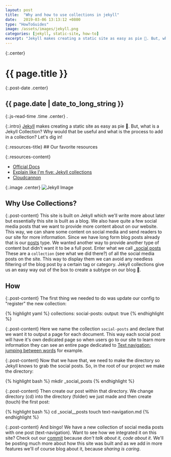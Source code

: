 ```yaml
---
layout: post
title:  "Why and how to use collections in jekyll"
date:   2019-03-06 13:13:12 +0800
type: "HowToGuides"
image: /assets/images/jekyll.png
categories: [jekyll, static-site, how-to]
excerpt: "Jekyll makes creating a static site as easy as pie 🥧. But, what is a Jekyll Collection? Why would that be useful and what is the process to add in a collection? Let's dig in!"
---
```


{:.center}
# {{ page.title }}

{:.post-date .center}
## {{ page.date | date_to_long_string }}

{:.js-read-time .time .center}
.

{:.intro}
<a href="https://jekyllrb.com/" target="_blank">Jekyll</a> makes creating a static site as easy as pie 🥧. But, what is a Jekyll
Collection? Why would that be useful and what is the process to add in a collection?
Let's dig in!

<div class="resources-container" markdown="1">
{:.resources-title}
## Our favorite resources

{:.resources-content}
* [Official Docs](https://jekyllrb.com/docs/collections/)
* [Explain like I'm five: Jekyll collections](https://ben.balter.com/2015/02/20/jekyll-collections/)
* [Cloudcannon](https://learn.cloudcannon.com/jekyll/introduction-to-jekyll-collections/)
</div>

{:.image .center}
![Jekyll Image]({{page.image}})

## Why Use Collections?

{:.post-content}
This site is built on Jekyll which we'll write more about later but essentially
this site is built as a blog. We also have quite a few social media posts
that we want to provide more content about on our website. This way, we can
share some content on social media and send readers to our site for more information.
Since we have long form blog posts already that is our <a href="https://jekyllrb.com/docs/posts/" target="_blank">posts</a>
type. We wanted another way to provide another type of content but didn't 
want it to be a full post. Enter what we call <a href="https://github.com/dev-diaries/web/tree/master/_social-posts" target="_blank">_social posts</a>
These are a `collection` (see what we did there?) of all the social media posts 
on the site. This way to display them we can avoid any needless filtering of
the blog post by a certain tag or category. Jekyll collections give us an easy way
out of the box to create a subtype on our blog 🙌.


## How

{:.post-content}
The first thing we needed to do was update our config to "register" the new 
collection:

{% highlight yaml %}
collections:
  social-posts:
    output: true
{% endhighlight %}

{:.post-content}
Here we name the collection `social-posts` and declare that we want it to output
a page for each document. This way each social post will have it's own dedicated
page so when users go to our site to learn more information they can see
an entire page dedicated to [Text navigation: jumping between words](/social-posts/text-navigation/)
for example.

{:.post-content}
Now that we have that, we need to make the directory so Jekyll knows to grab the
social posts. So, in the root of our project we make the directory:

{% highlight bash %}
mkdir _social_posts
{% endhighlight %}

{:.post-content}
Then create our post within that directory. We change directory (cd) into
the directory (folder) we just made and then create (touch) the first post:

{% highlight bash %}
cd _social__posts
touch text-navigation.md
{% endhighlight %}

{:.post-content}
And bingo! We have a new collection of social media posts with one post (text-navigation). Want to see how we
integrated it on this site? Check out our <a href="https://github.com/dev-diaries/web/commit/3176105dac2f421246512f4dd0946627ef2ec47a" target="_blank">commit</a>
because <i>don't talk about it, code about it</i>. We'll be posting much more
about how this site was built and as we add in more features we'll of course blog about it,
because <i>sharing is caring</i>.
